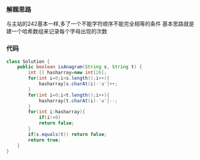 ### 解题思路
与主站的242基本一样,多了一个不能字符顺序不能完全相等的条件
基本思路就是建一个哈希数组来记录每个字母出现的次数
### 代码

```java
class Solution {
    public boolean isAnagram(String s, String t) {
        int [] hasharray=new int[26];
        for(int i=0;i<s.length();i++){
            hasharray[s.charAt(i)-'a']++;
        }
        for(int i=0;i<t.length();i++){
            hasharray[t.charAt(i)-'a']--;
        }
        for(int i:hasharray){
            if(i!=0)
            return false;
        }
        if(s.equals(t)) return false;
        return true;
    }
}
```
